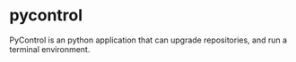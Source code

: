 # pycontrol
PyControl is an python application that can upgrade repositories, and run a terminal environment.

